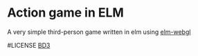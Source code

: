 # Action game in ELM

A very simple third-person game written in elm using [elm-webgl](https://github.com/elm-community/elm-webgl/)

#LICENSE
[BD3](https://github.com/Sulring/elmaction/LICENSE.md)